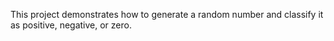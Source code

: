 This project demonstrates how to generate a random number and classify it as positive, negative, or zero.
